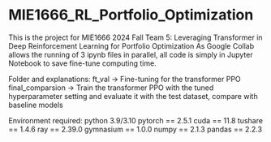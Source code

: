 # MIE1666_RL_Portfolio_Optimization
This is the project for MIE1666 2024 Fall Team 5: Leveraging Transformer in Deep Reinforcement Learning for Portfolio Optimization
As Google Collab allows the running of 3 ipynb files in parallel, all code is simply in Jupyter Notebook to save fine-tune computing time. 

Folder and explanations:
ft_val -> Fine-tuning for the transformer PPO 
final_comparsion -> Train the transformer PPO with the tuned hyperparameter setting and evaluate it with the test dataset, compare with baseline models

Environment required:
python 3.9/3.10
pytorch == 2.5.1
cuda == 11.8
tushare == 1.4.6
ray == 2.39.0
gymnasium == 1.0.0
numpy == 2.1.3
pandas == 2.2.3

